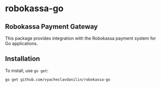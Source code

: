 # robokassa-go

## Robokassa Payment Gateway

This package provides integration with the Robokassa payment system for Go applications.

## Installation

To install, use `go get`:

```sh
go get github.com/vyacheslavdanilin/robokassa-go
```